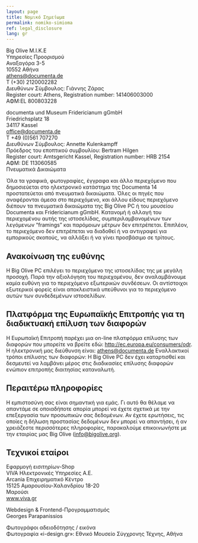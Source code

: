```yaml
---
layout: page
title: Noμικό Σημείωμα
permalink: nomiko-simioma
ref: legal_disclosure
lang: gr
---
```


Big Olive Μ.Ι.Κ.Ε <br>
Υπηρεσίες Προορισμού <br>
Αναξαγόρα 3-5 <br>
10552 Αθήνα <br>
athens@documenta.de <br>
T (+30) 2120002282 <br>
Διευθύνων Σύμβουλος: Γιάννης Ζάρας <br>
Register court: Athens, Registration number: 141406003000 <br>
ΑΦΜ:EL 800803228


documenta und Museum Fridericianum gGmbH <br>
Friedrichsplatz 18 <br>
34117 Kassel <br>
office@documenta.de <br>
T +49 (0)561 707270 <br>
Διευθύνων Σύμβουλος: Annette Kulenkampff <br>
Πρόεδρος του εποπτικού συμβουλίου: Bertram Hilgen <br>
Register court: Amtsgericht Kassel, Registration number: HRB 2154 <br>
ΑΦΜ: DE 113060585 <br>
Πνευματικά Δικαιώματα

Όλα τα γραφικά, φωτογραφίες, έγγραφα και άλλο περιεχόμενο που δημοσιεύεται στο ηλεκτρονικό κατάστημα της Documenta 14 προστατεύεται από πνευματικά δικαιώματα. Όλες οι πηγές που αναφέρονται άμεσα στο  περιεχόμενο, και άλλου είδους περιεχόμενο διέπουν τα πνευματικά δικαιώματα της Big Olive PC ή του μουσείου Documenta και Fridericianum gGmbH. Κατανομή ή αλλαγή του περιεχομένου αυτής της ιστοσελίδας, συμπεριλαμβανομένων των λεγόμενων “framings” και παρόμοιων μέτρων δεν επιτρέπεται. Επιπλέον, το περιεχόμενο δεν επιτρέπεται να διαδοθεί ή να αντιγραφεί για εμπορικούς σκοπούς, να αλλάξει ή να γίνει προσβάσιμο σε τρίτους.

## Ανακοίνωση της ευθύνης

Η Big Olive PC επιλέγει το περιεχόμενο της ιστοσελίδας της με μεγάλη προσοχή. Παρά την αξιολόγηση του περιεχομένου, δεν αναλαμβάνουμε καμία ευθύνη για το περιεχόμενο εξωτερικών συνδέσεων. Οι αντίστοιχοι εξωτερικοί φορείς είναι αποκλειστικά υπεύθυνοι για το περιεχόμενο αυτών των συνδεδεμένων ιστοσελίδων.


## Πλατφόρμα της Ευρωπαϊκής Επιτροπής για τη διαδικτυακή επίλυση των διαφορών

Η Ευρωπαϊκή Επιτροπή παρέχει μια on-line πλατφόρμα επίλυσης των διαφορών που μπορείτε να βρείτε εδώ: http://ec.europa.eu/consumers/odr. Η ηλεκτρονική μας διεύθυνση είναι: athens@documenta.de 
Εναλλακτικοί τρόποι επίλυσης των διαφορών: Η Big Olive PC δεν έχει καταρτισθεί και δεσμευτεί να λαμβάνει μέρος στις διαδικασίες επίλυσης διαφορών ενώπιον επιτροπής διαιτησίας καταναλωτή.

## Περαιτέρω πληροφορίες

Η εμπιστοσύνη σας είναι σημαντική για εμάς. Γι αυτό θα θέλαμε να απαντάμε σε οποιαδήποτε απορία μπορεί να έχετε σχετικά με την επεξεργασία των προσωπικών σας δεδομένων. Αν έχετε ερωτήσεις, τις οποίες η δήλωση προστασίας δεδομένων δεν μπορεί να απαντήσει, ή αν χρειάζεστε περισσότερες πληροφορίες, παρακαλούμε επικοινωνήστε με την εταιρίας μας Big Olive (info@bigolive.org).
 
## Τεχνικοί εταίροι

Εφαρμογή εισιτηρίων-Shop <br>
VIVA Ηλεκτρονικές Υπηρεσίες Α.Ε. <br>
Arcania Επιχειρηματικό Κέντρο <br>
15125 Αμαρουσίου-Χαλανδρίου 18-20 <br>
Μαρούσι <br>
www.viva.gr

Webdesign & Frontend-Προγραμματισμός <br>
Georges Parapanissios

Φωτογράφοι αδειοδότησης / εικόνα <br>
Φωτογραφία «i-design.gr»: Εθνικό Μουσείο Σύγχρονης Τέχνης, Αθήνα
